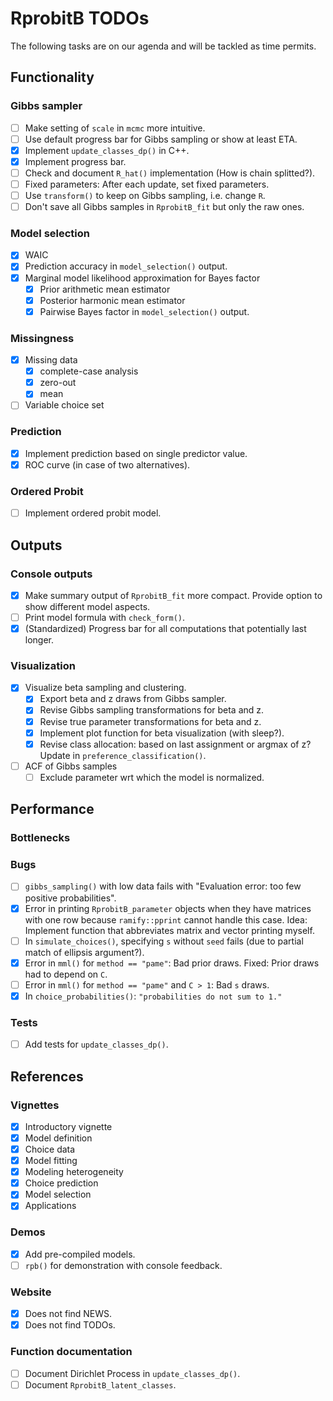 # RprobitB TODOs

The following tasks are on our agenda and will be tackled as time permits.

## Functionality

### Gibbs sampler

- [ ] Make setting of `scale` in `mcmc` more intuitive.
- [ ] Use default progress bar for Gibbs sampling or show at least ETA.
- [x] Implement `update_classes_dp()` in C++.
- [x] Implement progress bar.
- [ ] Check and document `R_hat()` implementation (How is chain splitted?).
- [ ] Fixed parameters: After each update, set fixed parameters. 
- [ ] Use `transform()` to keep on Gibbs sampling, i.e. change `R`.
- [ ] Don't save all Gibbs samples in `RprobitB_fit` but only the raw ones. 

### Model selection

- [x] WAIC
- [x] Prediction accuracy in `model_selection()` output.
- [x] Marginal model likelihood approximation for Bayes factor
  - [x] Prior arithmetic mean estimator
  - [x] Posterior harmonic mean estimator
  - [x] Pairwise Bayes factor in `model_selection()` output.
  
### Missingness

- [x] Missing data
  - [x] complete-case analysis
  - [x] zero-out
  - [x] mean
- [ ] Variable choice set

### Prediction

- [x] Implement prediction based on single predictor value.
- [x] ROC curve (in case of two alternatives).

### Ordered Probit

- [ ] Implement ordered probit model.

## Outputs

### Console outputs

- [x] Make summary output of `RprobitB_fit` more compact. Provide option to show different model aspects.
- [ ] Print model formula with `check_form()`.
- [x] (Standardized) Progress bar for all computations that potentially last longer.

### Visualization

- [x] Visualize beta sampling and clustering.
  - [x] Export beta and z draws from Gibbs sampler.
  - [x] Revise Gibbs sampling transformations for beta and z.
  - [x] Revise true parameter transformations for beta and z.
  - [x] Implement plot function for beta visualization (with sleep?).
  - [x] Revise class allocation: based on last assignment or argmax of z? Update in `preference_classification()`.
- [ ] ACF of Gibbs samples
  - [ ] Exclude parameter wrt which the model is normalized.

## Performance

### Bottlenecks

### Bugs

- [ ] `gibbs_sampling()` with low data fails with "Evaluation error: too few positive probabilities".
- [x] Error in printing `RprobitB_parameter` objects when they have matrices with one row because `ramify::pprint` cannot handle this case. Idea: Implement function that abbreviates matrix and vector printing myself.
- [ ] In `simulate_choices()`, specifying `s` without `seed` fails (due to partial match of ellipsis argument?).
- [x] Error in `mml()` for `method == "pame"`: Bad prior draws. Fixed: Prior draws had to depend on `C`.
- [ ] Error in `mml()` for `method == "pame"` and `C > 1`: Bad `s` draws.
- [x] In `choice_probabilities()`: `"probabilities do not sum to 1."`

### Tests

- [ ] Add tests for `update_classes_dp()`.

## References

### Vignettes

- [x] Introductory vignette
- [x] Model definition
- [x] Choice data
- [x] Model fitting
- [x] Modeling heterogeneity
- [x] Choice prediction
- [x] Model selection
- [x] Applications

### Demos

- [x] Add pre-compiled models.
- [ ] `rpb()` for demonstration with console feedback.

### Website

- [x] Does not find NEWS.
- [x] Does not find TODOs.

### Function documentation

- [ ] Document Dirichlet Process in `update_classes_dp()`.
- [ ] Document `RprobitB_latent_classes`.
